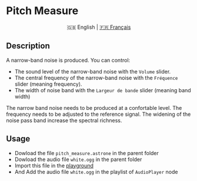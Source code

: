 # Pitch Measure

<p align="center">
  <span>🇬🇧 English</span> |
  <a href="https://github.com/Jerboas86/astrone-feedback/tree/master/examples/pitch_measure">🇫🇷 Français</a>
</p>

## Description

A narrow-band noise is produced. You can control:

- The sound level of the narrow-band noise with the `Volume` slider.
- The central frequency of the narrow-band noise with the `Fréquence` slider (meaning frequency).
- The width of noise band with the `Largeur de bande` slider (meaning band width)

The narrow band noise needs to be produced at a confortable level. The frequency needs to be adjusted to the reference signal.
The widening of the noise pass band increase the spectral richness.

## Usage

- Dowload the file `pitch_measure.astrone` in the parent folder
- Dowload the audio file `white.ogg` in the parent folder
- Import this file in the [playground](https://www.astrone.app/playground)
- And Add the audio file `white.ogg` in the playlist of `AudioPlayer` node
